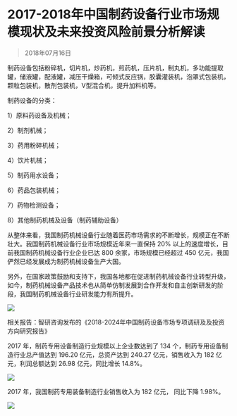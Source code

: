 # 2017-2018年中国制药设备行业市场规模现状及未来投资风险前景分析解读
> 2018年07月16日

制药设备包括粉碎机，切片机，炒药机，煎药机，压片机，制丸机，多功能提取罐，储液罐，配液罐，减压干燥箱，可倾式反应锅，胶囊灌装机，泡罩式包装机，颗粒包装机，散剂包装机，V型混合机，提升加料机等。

制药设备的分类：

1）原料药设备及机械；

2）制剂机械；

3）药用粉碎机械；

4）饮片机械；

5）制药用水设备；

6）药品包装机械；

7）药物检测设备；

8）其他制药机械及设备（制药辅助设备）

从整体来看，我国制药机械设备行业随着医药市场需求的不断增长，规模正在不断壮大。我国制药机械设备行业市场规模近年来一直保持 20% 以上的速度增长，目前我国制药机械设备行业企业已达 800 余家，市场规模已经超过 450 亿元，我国俨然已经发展成为制药机械设备生产大国。

另外，在国家政策鼓励和支持下，我国各地都在促进制药机械设备行业转型升级，如今，制药机械设备产品技术也从简单仿制发展到合作开发和自主创新研发的阶段，我国制药机械设备行业研发能力有所提升。

![](https://raw.githubusercontent.com/dalong0514/selfstudy/master/图片链接/化工设计/2019008.PNG)

相关报告：智研咨询发布的《2018-2024年中国制药设备市场专项调研及及投资方向研究报告》

2017 年，制药专用设备制造行业规模以上企业数达到了 134 个，制药专用设备制造行业总产值达到 196.20 亿元，总资产达到 240.27 亿元，销售收入为 182 亿元，利润总额达到 26.98 亿元，同比增长 14.8%。

![](https://raw.githubusercontent.com/dalong0514/selfstudy/master/图片链接/化工设计/2019009.PNG)

2017 年，我国制药专用装备制造行业销售收入为 182 亿元， 同比下降 1.98%。

![](https://raw.githubusercontent.com/dalong0514/selfstudy/master/图片链接/化工设计/2019010.PNG)

